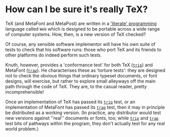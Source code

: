 # How can I be sure it's really TeX?

TeX (and MetaFont and MetaPost) are written in a
  ['literate' programming](./FAQ-lit.html) language called `Web`
which is designed to be portable across a wide range of computer
systems.  How, then, is a new version of TeX checked?

Of course, any sensible software implementor will have his own suite
of tests to check that his software runs: those who port TeX and
its friends to other platforms do indeed perform such tests.

Knuth, however, provides a 'conformance test' for both TeX
([`trip`](http://ctan.org/pkg/trip)) and MetaFont ([`trap`](http://ctan.org/pkg/trap)).
He characterises these as 'torture tests': they are designed not to
check the obvious things that ordinary typeset documents, or font
designs, will exercise, but rather to explore small alleyways off the
main path through the code of TeX.  They are, to the casual reader,
pretty incomprehensible!

Once an implementation of TeX has passed its [`trip`](http://ctan.org/pkg/trip) test, or
an implementation of MetaFont has passed its [`trap`](http://ctan.org/pkg/trap) test, then it
may in principle be distributed as a working version.  (In practice,
any distributor would test new versions against ''real'' documents or
fonts, too; while [`trip`](http://ctan.org/pkg/trip) and [`trap`](http://ctan.org/pkg/trap) test bits of
pathways within the program, they don't actually test for any real
world problem.)

